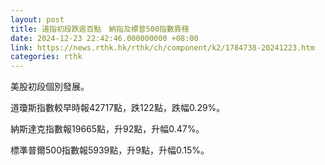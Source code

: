 ```yaml
---
layout: post
title: 道指初段跌逾百點　納指及標普500指數靠穩
date: 2024-12-23 22:42:46.000000000 +08:00
link: https://news.rthk.hk/rthk/ch/component/k2/1784738-20241223.htm
categories: rthk
---
```


美股初段個別發展。

道瓊斯指數較早時報42717點，跌122點，跌幅0.29%。

納斯達克指數報19665點，升92點，升幅0.47%。

標準普爾500指數報5939點，升9點，升幅0.15%。

